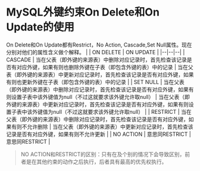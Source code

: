 # MySQL外键约束On Delete和On Update的使用
On Delete和On Update都有Restrict，No Action, Cascade,Set Null属性。现在分别对他们的属性含义做个解释。
|  | ON DELETE | ON UPDATE |
|--|--|--|
| CASCADE | 当在父表（即外键的来源表）中删除对应记录时，首先检查该记录是否有对应外键，如果有则也删除外键在子表（即包含外键的表）中的记录 | 当在父表（即外键的来源表）中更新对应记录时，首先检查该记录是否有对应外键，如果有则也更新外键在子表（即包含外键的表）中的记录 |
| SET NULL | 当在父表（即外键的来源表）中删除对应记录时，首先检查该记录是否有对应外键，如果有则设置子表中该外键值为null（不过这就要求该外键允许取null） | 当在父表（即外键的来源表）中更新对应记录时，首先检查该记录是否有对应外键，如果有则设置子表中该外键值为null（不过这就要求该外键允许取null） |
| RESTRICT | 当在父表（即外键的来源表）中删除对应记录时，首先检查该记录是否有对应外键，如果有则不允许删除 | 当在父表（即外键的来源表）中更新对应记录时，首先检查该记录是否有对应外键，如果有则不允许更新 |
| NO ACTION | 意思同RESTRICT | 意思同RESTRICT |
> NO ACTION和RESTRICT的区别：只有在及个别的情况下会导致区别，前者是在其他约束的动作之后执行，后者具有最高的优先权执行。
<!--stackedit_data:
eyJoaXN0b3J5IjpbLTE3NDQwNTQ1MTldfQ==
-->